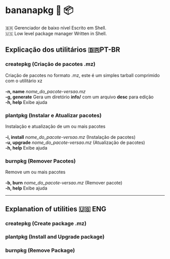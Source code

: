 # bananapkg :banana: :package:
🇧🇷 Gerenciador de baixo nível Escrito em Shell. <br/>
:us: Low level package manager Written in Shell.

## Explicação dos utilitários 🇧🇷PT-BR

### createpkg (Criação de pacotes .mz)
Criação de pacotes no formato .mz, este é um simples tarball comprimido com o utilitário xz <br/><br/>
**-n, name** *nome_do_pacote-versao.mz*<br/>
**-g, generate** Gera um diretório **info/** com um arquivo **desc** para edição<br/>
**-h, help** Exibe ajuda<br/>

### plantpkg (Instalar e Atualizar pacotes)
Instalação e atualização de um ou mais pacotes<br/><br/>
**-i, install** *nome_do_pacote-versao.mz* (Instalação de pacotes)<br/>
**-u, upgrade** *nome_do_pacote-versao.mz* (Atualização de pacotes)<br/>
**-h, help** Exibe ajuda<br/>

### burnpkg (Remover Pacotes)
Remove um ou mais pacotes<br/><br/>
**-b, burn** *nome_do_pacote-versao.mz* (Remover pacote)<br/>
**-h, help** Exibe ajuda<br/>

----

## Explanation of utilities :us: ENG

### createpkg (Create package .mz)

### plantpkg (Install and Upgrade package)

### burnpkg (Remove Package)
